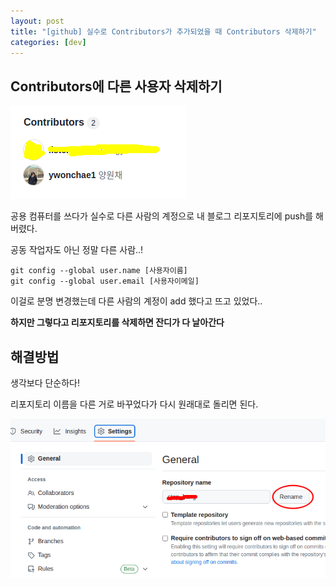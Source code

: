 ```yaml
---
layout: post
title: "[github] 실수로 Contributors가 추가되었을 때 Contributors 삭제하기"
categories: [dev]
---
```


## Contributors에 다른 사용자 삭제하기

<p align="central">
	<img src="../attachment/230420/contributor.png">
</p>

공용 컴퓨터를 쓰다가 실수로 다른 사람의 계정으로 내 블로그 리포지토리에 push를 해버렸다.

공동 작업자도 아닌 정말 다른 사람..!

```
git config --global user.name [사용자이름]
git config --global user.email [사용자이메일]
```

이걸로 분명 변경했는데 다른 사람의 계정이 add 했다고 뜨고 있었다..

**하지만 그렇다고 리포지토리를 삭제하면 잔디가 다 날아간다**

## 해결방법

생각보다 단순하다!

리포지토리 이름을 다른 거로 바꾸었다가 다시 원래대로 돌리면 된다.

<p align="central">
	<img src="../attachment/230420/rename.png">
</p>
